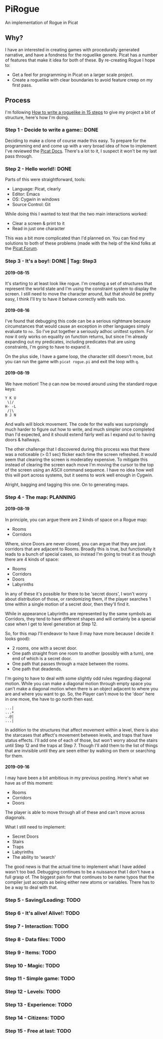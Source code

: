 # PiRogue
An implementation of Rogue in Picat

## Why?

I have an interested in creating games with procedurally generated narrative, and have a fondness for the roguelike genere. 
Picat has a number of features that make it idea for both of these. By re-creating Rogue I hope to:
* Get a feel for programming in Picat on a larger scale project.
* Create a roguelike with clear boundaries to avoid feature creep on my first pass.

## Process

I'm following [How to write a roguelike in 15 steps](http://roguebasin.roguelikedevelopment.org/index.php?title=How_to_Write_a_Roguelike_in_15_Steps)
to give my project a bit of structure, here's how I'm doing.

### Step 1 - Decide to write a game:: DONE

Deciding to make a clone of course made this easy. To prepare for the programming end and come up with a very broad idea of how
to implement I've reviewed the [Picat Docs](http://picat.orgfree.com/picat_guide/picat_guide.html). There's a lot to it, I
suspect it won't be my last pass through.

### Step 2 - Hello world!: DONE 

Parts of this were straightforward, tools:
* Language: Picat, clearly
* Editor: Emacs
* OS: Cygwin in windows
* Source Control: Git

While doing this I wanted to test that the two main interactions worked:
* Clear a screen & print to it
* Read in just one character

This was a bit more complicated than I'd planned on. You can find my solutions to both of these problems (made with the help
of the kind folks at the [Picat Forum](https://groups.google.com/forum/#!forum/picat-lang).

### Step 3 - It's a boy!: DONE | Tag: Step3

#### 2019-08-15

It's starting to at least look like rogue. I'm creating a set of structures that represent the world state and 
I'm using the constraint system to display the screen. I still need to move the character around, but that should
be pretty easy, I think I'll try to have it behave correctly with walls too.

#### 2019-08-16

I've found that debugging this code can be a serious nightmare because circumstances that would
cause an exception in other languages simply evaluate to `no.` So I've put together a seriously
adhoc unittest system. For now it only works on equality on function returns, but since I'm
already expanding out my predicates, including predicates that are using constraints, I'm going
to have to expand it.

On the plus side, I have a game loop, the character still doesn't move, but you can run the game
with `picat rogue.pi` and exit the loop with `q`.

#### 2019-08-19

We have motion! The `@` can now be moved around using the standard rogue keys:

```
Y K U
 \|/
H- -L
 /|\
B J N
```

And walls will block movement. The code for the walls was surprisingly much harder to figure out
how to write, and much simpler once completed than I'd expected, and it should extend fairly well
as I expand out to having doors & hallways.

The other challenge that I discovered during this process was that there was a noticeable (> 0.1 sec)
flicker each time the screen refreshed. It would seem that clearing the screen is moderatley
expensive.  To mitigate this instead of clearing the screen each move I'm moving the cursor to
the top of the screen using an ASCII command sequence. I have no idea how well this will port
across systems, but it seems to work well enough in Cygwin.

Alright, bagging and tagging this one. On to generating maps.

### Step 4 - The map: PLANNING

#### 2019-08-19

In principle, you can argue there are 2 kinds of space on a Rogue map:

* Rooms
* Corridors

Where, since Doors are never closed, you can argue that they are just corridors that are adjacent
to Rooms. Broadly this is true, but functionally it leads to a bunch of special cases, so instead I'm
going to treat it as though there are 4 kinds of space:

* Rooms
* Corridors
* Doors
* Labyrinths

In any of these it's possible for there to be 'secret doors', I won't worry about distribution of those,
or randomizing them, if the player searches 1 time within a single motion of a secret door, then they'll
find it.

While in appearance Labyrinths are represented by the same symbols as Corridors, they tend to have
different shapes and will certainly be a special case when I get to level generation at Step 12.

So, for this map I'll endeavor to have (I may have more because I decide it looks good):

* 2 rooms, one with a secret door.
* One path straight from one room to another (possibly with a turn), one end of which is a secret door.
* One path that passes through a maze between the rooms.
* One path that deadends.

I'm going to have to deal with some slightly odd rules regarding diagonal motion. While you can make a diagonal motion through empty space you can't make a diagonal motion when there is an object adjacent to where you are and where you want to go. So, the Player can't move to the 'door' here in one move, the have to go north then east.

```
...|
...+
..@|
...|
```

In addition to the structures that affect movement within a level, there is also the starcases that affect's movement between levels, and traps that have status effects. I'll add one of each of those, but won't worry about the stairs until Step 12 and the traps at Step 7. Though I'll add them to the list of things that are invisible until they are seen either by walking on them or searching for them.

#### 2019-09-16

I may have been a bit ambitious in my previous posting. Here's what we have as of this moment:

* Rooms
* Corridors
* Doors

The player is able to move through all of these and can't move across diagonals.

What I still need to implement:
* Secret Doors
* Stairs
* Traps
* Labyrinths
* The ability to 'search'

The good news is that the actual time to implement what I have added wasn't too bad. Debugging continues to be a nuissance that I don't have a full grasp of. The biggest pain for that continues to be name typos that the compiler just accepts as being either new atoms or variables. There has to be a way to deal with that.

### Step 5 - Saving/Loading: TODO
### Step 6 - It's alive! Alive!: TODO
### Step 7 - Interaction: TODO
### Step 8 - Data files: TODO
### Step 9 - Items: TODO
### Step 10 - Magic: TODO
### Step 11 - Simple game: TODO
### Step 12 - Levels: TODO
### Step 13 - Experience: TODO
### Step 14 - Citizens: TODO
### Step 15 - Free at last: TODO
